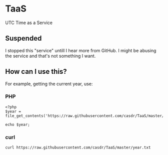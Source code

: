 # TaaS

UTC Time as a Service

## Suspended

I stopped this "service" untill I hear more from GitHub. I might be abusing the service and that's not something I want.

## How can I use this?

For example, getting the current year, use:

### PHP
    <?php
	$year = file_get_contents('https://raw.githubusercontent.com/casdr/TaaS/master/year.txt');

	echo $year;

### curl
	curl https://raw.githubusercontent.com/casdr/TaaS/master/year.txt
